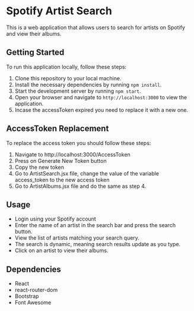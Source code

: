 # Spotify Artist Search

This is a web application that allows users to search for artists on Spotify and view their albums.

## Getting Started

To run this application locally, follow these steps:

1. Clone this repository to your local machine.
2. Install the necessary dependencies by running `npm install`.
3. Start the development server by running `npm start`.
4. Open your browser and navigate to `http://localhost:3000` to view the application.
5. Incase the accessToken expired you need to replace it with a new one.
   
## AccessToken Replacement
To replace the access token you should follow these steps:
1. Navigate to http://localhost:3000/AccessToken
2. Press on Generate New Token button
3. Copy the new token
4. Go to ArtistSearch.jsx file, change the value of the variable access_token to the new access token
5. Go to ArtistAlbums.jsx file and do the same as step 4.
   
## Usage
- Login using your Spotify account
- Enter the name of an artist in the search bar and press the search button.
- View the list of artists matching your search query.
- The search is dynamic, meaning search results update as you type.
- Click on an artist to view their albums.

## Dependencies

- React
- react-router-dom
- Bootstrap
- Font Awesome

